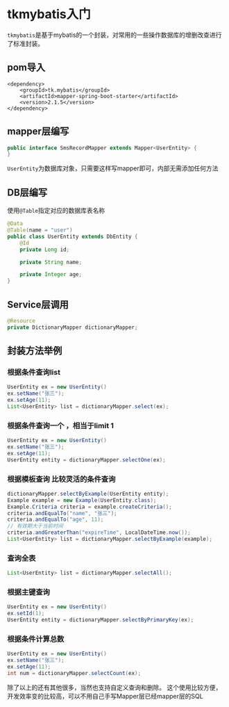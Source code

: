 # tkmybatis入门
`tkmybatis`是基于mybatis的一个封装，对常用的一些操作数据库的增删改查进行了标准封装。

## pom导入

```
<dependency>
    <groupId>tk.mybatis</groupId>
    <artifactId>mapper-spring-boot-starter</artifactId>
    <version>2.1.5</version>
</dependency>
```

## mapper层编写
```java
public interface SmsRecordMapper extends Mapper<UserEntity> {
}
```
`UserEntity`为数据库对象，只需要这样写mapper即可，内部无需添加任何方法

## DB层编写
使用`@Table`指定对应的数据库表名称
```java
@Data
@Table(name = "user")
public class UserEntity extends DbEntity {
    @Id
    private Long id;

    private String name;

    private Integer age;
}
```

## Service层调用

```java
@Resource
private DictionaryMapper dictionaryMapper;
```
## 封装方法举例
### 根据条件查询list
```java
UserEntity ex = new UserEntity()
ex.setName("张三");
ex.setAge(11);
List<UserEntity> list = dictionaryMapper.select(ex);
```

### 根据条件查询一个 ，相当于limit 1
```java
UserEntity ex = new UserEntity()
ex.setName("张三");
ex.setAge(11);
UserEntity entity = dictionaryMapper.selectOne(ex);
```
### 根据模板查询 比较灵活的条件查询
```java
dictionaryMapper.selectByExample(UserEntity entity);
Example example = new Example(UserEntity.class);
Example.Criteria criteria = example.createCriteria();
criteria.andEqualTo("name", "张三");
criteria.andEqualTo("age", 11);
// 有效期大于当前时间
criteria.andGreaterThan("expireTime", LocalDateTime.now());
List<UserEntity> list = dictionaryMapper.selectByExample(example);
```
### 查询全表
```java
List<UserEntity> list = dictionaryMapper.selectAll();
```
### 根据主键查询
```java
UserEntity ex = new UserEntity()
ex.setId(1);
UserEntity entity = dictionaryMapper.selectByPrimaryKey(ex);
```

### 根据条件计算总数
```java
UserEntity ex = new UserEntity()
ex.setName("张三");
ex.setAge(11);
int num = dictionaryMapper.selectCount(ex);
```

除了以上的还有其他很多，当然也支持自定义查询和删除。
这个使用比较方便，开发效率变的比较高，可以不用自己手写Mapper层已经mapper层的SQL
